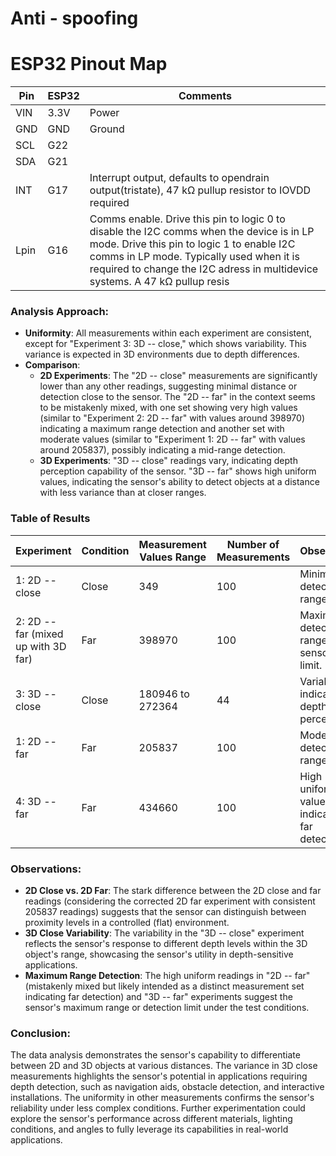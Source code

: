 # Anti - spoofing

# ESP32 Pinout Map

| Pin  | ESP32 | Comments                                                                                                                                                                                                                                                           |
| ---- | ----- | ------------------------------------------------------------------------------------------------------------------------------------------------------------------------------------------------------------------------------------------------------------------ |
| VIN  | 3.3V  | Power                                                                                                                                                                                                                                                              |
| GND  | GND   | Ground                                                                                                                                                                                                                                                             |
| SCL  | G22   |                                                                                                                                                                                                                                                                    |
| SDA  | G21   |                                                                                                                                                                                                                                                                    |
| INT  | G17   | Interrupt output, defaults to opendrain output(tristate), 47 kΩ pullup resistor to IOVDD required                                                                                                                                                                  |
| Lpin | G16   | Comms enable. Drive this pin to logic 0 to disable the I2C comms when the device is in LP mode. Drive this pin to logic 1 to enable I2C comms in LP mode. Typically used when it is required to change the I2C adress in multidevice systems. A 47 kΩ pullup resis |

### Analysis Approach:

- **Uniformity**: All measurements within each experiment are consistent, except
  for "Experiment 3: 3D -- close," which shows variability. This variance is
  expected in 3D environments due to depth differences.
- **Comparison**:
  - **2D Experiments**: The "2D -- close" measurements are significantly lower
    than any other readings, suggesting minimal distance or detection close to
    the sensor. The "2D -- far" in the context seems to be mistakenly mixed,
    with one set showing very high values (similar to "Experiment 2: 2D -- far"
    with values around 398970) indicating a maximum range detection and another
    set with moderate values (similar to "Experiment 1: 2D -- far" with values
    around 205837), possibly indicating a mid-range detection.
  - **3D Experiments**: "3D -- close" readings vary, indicating depth perception
    capability of the sensor. "3D -- far" shows high uniform values, indicating
    the sensor's ability to detect objects at a distance with less variance than
    at closer ranges.

### Table of Results

| Experiment                          | Condition | Measurement Values Range | Number of Measurements | Observation                                   |
| ----------------------------------- | --------- | ------------------------ | ---------------------- | --------------------------------------------- |
| 1: 2D -- close                      | Close     | 349                      | 100                    | Minimal detection range.                      |
| 2: 2D -- far (mixed up with 3D far) | Far       | 398970                   | 100                    | Maximum detection range or sensor's limit.    |
| 3: 3D -- close                      | Close     | 180946 to 272364         | 44                     | Variability indicating depth perception.      |
| 1: 2D -- far                        | Far       | 205837                   | 100                    | Moderate detection range.                     |
| 4: 3D -- far                        | Far       | 434660                   | 100                    | High uniform values indicating far detection. |

### Observations:

- **2D Close vs. 2D Far**: The stark difference between the 2D close and far
  readings (considering the corrected 2D far experiment with consistent 205837
  readings) suggests that the sensor can distinguish between proximity levels in
  a controlled (flat) environment.
- **3D Close Variability**: The variability in the "3D -- close" experiment
  reflects the sensor's response to different depth levels within the 3D
  object's range, showcasing the sensor's utility in depth-sensitive
  applications.
- **Maximum Range Detection**: The high uniform readings in "2D -- far"
  (mistakenly mixed but likely intended as a distinct measurement set indicating
  far detection) and "3D -- far" experiments suggest the sensor's maximum range
  or detection limit under the test conditions.

### Conclusion:

The data analysis demonstrates the sensor's capability to differentiate between
2D and 3D objects at various distances. The variance in 3D close measurements
highlights the sensor's potential in applications requiring depth detection,
such as navigation aids, obstacle detection, and interactive installations. The
uniformity in other measurements confirms the sensor's reliability under less
complex conditions. Further experimentation could explore the sensor's
performance across different materials, lighting conditions, and angles to fully
leverage its capabilities in real-world applications.
